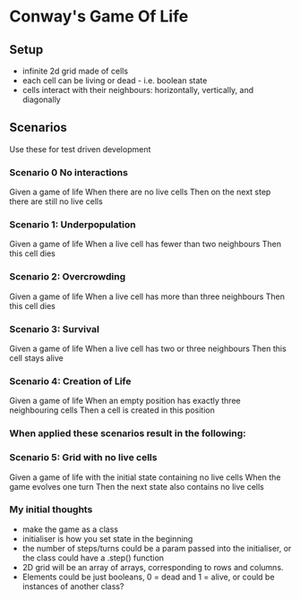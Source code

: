 # Conway's Game Of Life

## Setup

- infinite 2d grid made of cells
- each cell can be living or dead - i.e. boolean state
- cells interact with their neighbours: horizontally, vertically, and diagonally

## Scenarios

Use these for test driven development

### Scenario 0 No interactions

Given a game of life
When there are no live cells
Then on the next step there are still no live cells

### Scenario 1: Underpopulation
Given a game of life
When a live cell has fewer than two neighbours
Then this cell dies

### Scenario 2: Overcrowding
Given a game of life
When a live cell has more than three neighbours
Then this cell dies

### Scenario 3: Survival

Given a game of life
When a live cell has two or three neighbours
Then this cell stays alive

### Scenario 4: Creation of Life
Given a game of life
When an empty position has exactly three neighbouring cells
Then a cell is created in this position

### When applied these scenarios result in the following:

### Scenario 5: Grid with no live cells

Given a game of life with the initial state containing no live cells
When the game evolves one turn
Then the next state also contains no live cells


### My initial thoughts

- make the game as a class
- initialiser is how you set state in the beginning
- the number of steps/turns could be a param passed into the initialiser, or the class could have a .step() function
- 2D grid will be an array of arrays, corresponding to rows and columns.
- Elements could be just booleans, 0 = dead and 1 = alive, or could be instances of another class?

